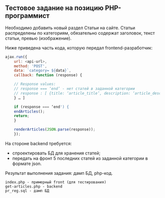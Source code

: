 ## Тестовое задание на позицию PHP-программист

Необходимо добавить новый раздел Статьи на сайте. Статьи распределены по категориям, обязательно содержат заголовок, текст статьи, превью (изображение).

Ниже приведена часть кода, которую передал frontend-разработчик:

```````javascript
ajax.run({
    url: <api-url>,
    method: 'POST',
    data: `category= ${data}`,
    callback: function (response) {

    // Response values: 
    // response === ‘end’ - нет статей в заданной категории
    // response : [ {title: ‘article_title’, description: ‘article_description’, image: ‘article_image’
    } … ] 

    if (response === ‘end') {
    endArticles();
    return;
    }

    renderArticles(JSON.parse(response));
    });
```````

На стороне backend требуется:
- спроектировать БД для хранения статей;
- передать на фронт 5 последних статей из заданной категории в формате json.

Результат выполнения задания: дамп БД, php-код.

    index.php - примерный front (для тестирования)
    get-articles.php - backend
    pr_reg.sql - дамп БД
